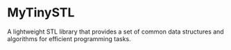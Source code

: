 # MyTinySTL
A lightweight STL library that provides a set of common data structures and algorithms for efficient programming tasks.
